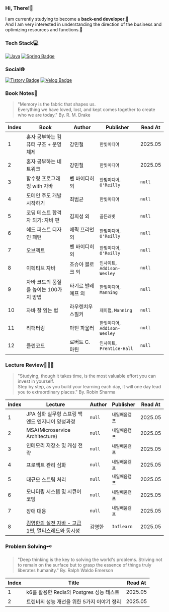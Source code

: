 ### **Hi, There!👋**

I am currently studying to become a **back-end developer**.🚀 </br>
And I am very interested in understanding the direction of the business and optimizing resources and functions.💜

### **Tech Stack**💻

[![Java](https://img.shields.io/badge/Java-%23ED8B00.svg?logo=openjdk&logoColor=white)]([#](https://www.java.com/))
[![Spring Badge](https://img.shields.io/badge/Spring-6DB33F?style=flat-square&logo=Spring&logoColor=white)](https://spring.io/)



### **Social🌐**

[![Tistory Badge](https://img.shields.io/badge/Tistory-limdae94-orange?style=flat-square&logo=tistory&logoColor=white)](https://limdae94.tistory.com/)
[![Velog Badge](https://img.shields.io/badge/Velog-optional94-20C997?style=flat-square&logo=velog&logoColor=white)](https://velog.io/@optional94)



### **Book Notes📖**

> "Memory is the fabric that shapes us. </br>
> Everything we have loved, lost, and kept comes together to create who we are today." By. R. M. Drake

| Index | Book                                   | Author             | Publisher                      | Read At |
| ----- | -------------------------------------- | ------------------ | ------------------------------ | ------- |
| 1     | 혼자 공부하는 컴퓨터 구조 + 운영체제   | 강민철             | `한빛미디어`                   | 2025.05 |
| 2     | 혼자 공부하는 네트워크                 | 강민철             | `한빛미디어`                   | 2025.05 |
| 3     | 함수형 프로그래밍 with 자바            | 벤 바이디히 외     | `한빛미디어`, `O'Reilly `      | `null`  |
| 4     | 도메인 주도 개발 시작하기              | 최범균             | `한빛미디어`                   | `null`  |
| 5     | 코딩 테스트 합격자 되기: 자바 편       | 김희성 외          | `골든래빗`                     | `null`  |
| 6     | 헤드 퍼스트 디자인 패턴                | 에릭 프리먼 외     | `한빛미디어`, `O'Reilly `      | `null`  |
| 7     | 오브젝트                               | 벤 바이디히 외     | `한빛미디어`, `O'Reilly `      | `null`  |
| 8     | 이펙티브 자바                          | 조슈아 블로크 외   | `인사이트`, `Addison-Wesley`   | `null`  |
| 9     | 자바 코드의 품질을 높이는 100가지 방법 | 타기르 발레예프 외 | `한빛미디어`, `Manning`        | `null`  |
| 10    | 자바 잘 읽는 법                        | 라우렌치우 스필커  | `제이펍`, `Manning`            | `null`  |
| 11    | 리팩터링                               | 마틴 파울러        | `한빛미디어`, `Addison-Wesley` | `null`  |
| 12    | 클린코드                               | 로버트 C. 마틴     | `인사이트`, `Prentice-Hall`    | `null`  |




### **Lecture Review👩🏻‍💻**

> "Studying, though it takes time, is the most valuable effort you can invest in yourself. </br>
> Step by step, as you build your learning each day, it will one day lead you to extraordinary places." By. Robin Sharma

| index | Lecture                                                      | Author | Publisher      | Read At |
| ----- | ------------------------------------------------------------ | ------ | -------------- | ------- |
| 1     | JPA 심화 실무형 스프링 백엔드 엔지니어 양성과정              | `null` | `내일배움캠프` | 2025.05 |
| 2     | MSA(Microservice Architecture)                               | `null` | `내일배움캠프` | 2025.05 |
| 3     | 인메모리 저장소 및 캐싱 전략                                 | `null` | `내일배움캠프` | 2025.05 |
| 4     | 프로젝트 관리 심화                                           | `null` | `내일배움캠프` | 2025.05 |
| 5     | 대규모 스트림 처리                                           | `null` | `내일배움캠프` | 2025.05 |
| 6     | 모니터링 시스템 및 시큐어 코딩                               | `null` | `내일배움캠프` | 2025.05 |
| 7     | 장애 대응                                                    | `null` | `내일배움캠프` | 2025.05 |
| 8     | [김영한의 실전 자바 - 고급 1편, 멀티스레드와 동시성](https://velog.io/@optional94/series) | 김영한 | `Inflearn`     | 2025.05 |




### **Problem Solving🗝️**

> "Deep thinking is the key to solving the world's problems. 
> Striving not to remain on the surface but to grasp the essence of things truly liberates humanity." By. Ralph Waldo Emerson

| Index | Title                                       | Read At |
| ----- | ------------------------------------------- | ------- |
| 1     | k6를 활용한 Redis와 Postgres 성능 테스트    | 2025.05 |
| 2     | 트렌비의 성능 개선을 위한 5가지 이야기 정리 | 2025.05 |

